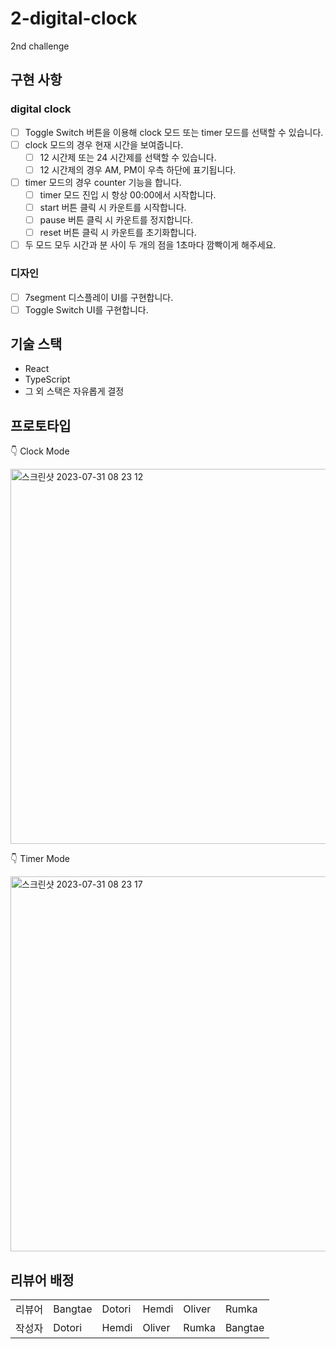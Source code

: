 # 2-digital-clock

2nd challenge

## 구현 사항

### digital clock
- [ ] Toggle Switch 버튼을 이용해 clock 모드 또는 timer 모드를 선택할 수 있습니다.
- [ ] clock 모드의 경우 현재 시간을 보여줍니다.
  - [ ] 12 시간제 또는 24 시간제를 선택할 수 있습니다.
  - [ ] 12 시간제의 경우 AM, PM이 우측 하단에 표기됩니다.
- [ ] timer 모드의 경우 counter 기능을 합니다.
  - [ ] timer 모드 진입 시 항상 00:00에서 시작합니다.
  - [ ] start 버튼 클릭 시 카운트를 시작합니다.
  - [ ] pause 버튼 클릭 시 카운트를 정지합니다.
  - [ ] reset 버튼 클릭 시 카운트를 초기화합니다.
- [ ] 두 모드 모두 시간과 분 사이 두 개의 점을 1초마다 깜빡이게 해주세요.

### 디자인
- [ ] 7segment 디스플레이 UI를 구현합니다.
- [ ] Toggle Switch UI를 구현합니다.

## 기술 스택

- React
- TypeScript
- 그 외 스택은 자유롭게 결정

## 프로토타입

👇 Clock Mode

<img width="600" alt="스크린샷 2023-07-31 08 23 12" src="https://github.com/FEChallenge/challenges/assets/84956036/eb20900d-3b9a-4c4e-844b-d57cf3c95b25">

👇 Timer Mode

<img width="600" alt="스크린샷 2023-07-31 08 23 17" src="https://github.com/FEChallenge/challenges/assets/84956036/c92fd44a-2be5-4467-aa55-fae89c109661">


## 리뷰어 배정

<table>
<tr>
  <td>리뷰어</td>
  <td>Bangtae</td>
  <td>Dotori</td>
  <td>Hemdi</td>
  <td>Oliver</td>
  <td>Rumka</td>
</tr>
<tr>
  <td>작성자</td>
  <td>Dotori</td>
  <td>Hemdi</td>
  <td>Oliver</td>
  <td>Rumka</td>
  <td>Bangtae</td>
</tr>
</table>
